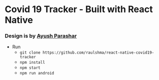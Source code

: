 # Covid 19 Tracker - Built with React Native

### Design is by [Ayush Parashar](https://dribbble.com/shots/11049506-Covid19-India-Tracker-Freebie)

* Run
  * `git clone https://github.com/raulshma/react-native-covid19-tracker`
  * `npm install`
  * `npm start`
  * `npm run android`